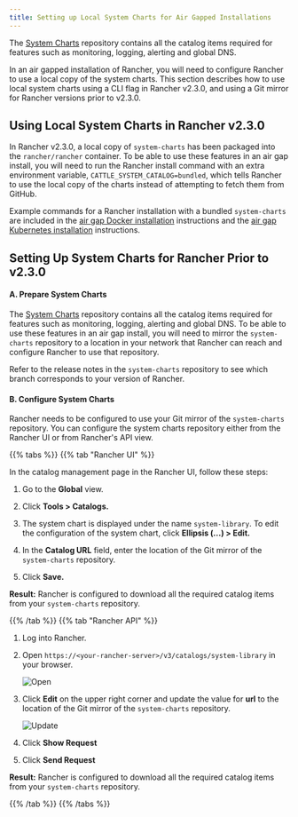 ```yaml
---
title: Setting up Local System Charts for Air Gapped Installations
---
```


The [System Charts](https://github.com/rancher/system-charts) repository contains all the catalog items required for features such as monitoring, logging, alerting and global DNS.

In an air gapped installation of Rancher, you will need to configure Rancher to use a local copy of the system charts. This section describes how to use local system charts using a CLI flag in Rancher v2.3.0, and using a Git mirror for Rancher versions prior to v2.3.0.

## Using Local System Charts in Rancher v2.3.0

In Rancher v2.3.0, a local copy of `system-charts` has been packaged into the `rancher/rancher` container. To be able to use these features in an air gap install, you will need to run the Rancher install command with an extra environment variable, `CATTLE_SYSTEM_CATALOG=bundled`, which tells Rancher to use the local copy of the charts instead of attempting to fetch them from GitHub.

Example commands for a Rancher installation with a bundled `system-charts` are included in the [air gap Docker installation](/docs/installation/air-gap-single-node/install-rancher) instructions and the [air gap Kubernetes installation](/docs/installation/air-gap-high-availability/install-rancher/#c-install-rancher) instructions.

## Setting Up System Charts for Rancher Prior to v2.3.0

#### A. Prepare System Charts

The [System Charts](https://github.com/rancher/system-charts) repository contains all the catalog items required for features such as monitoring, logging, alerting and global DNS. To be able to use these features in an air gap install, you will need to mirror the `system-charts` repository to a location in your network that Rancher can reach and configure Rancher to use that repository.

Refer to the release notes in the `system-charts` repository to see which branch corresponds to your version of Rancher.

#### B. Configure System Charts

Rancher needs to be configured to use your Git mirror of the `system-charts` repository. You can configure the system charts repository either from the Rancher UI or from Rancher's API view.

{{% tabs %}}
{{% tab "Rancher UI" %}}

In the catalog management page in the Rancher UI, follow these steps:

1. Go to the **Global** view.

1. Click **Tools > Catalogs.**

1. The system chart is displayed under the name `system-library`. To edit the configuration of the system chart, click **Ellipsis (...) > Edit.**

1. In the **Catalog URL** field, enter the location of the Git mirror of the `system-charts` repository.

1. Click **Save.**

**Result:** Rancher is configured to download all the required catalog items from your `system-charts` repository.

{{% /tab %}}
{{% tab "Rancher API" %}}

1. Log into Rancher.

1. Open `https://<your-rancher-server>/v3/catalogs/system-library` in your browser.

   ![Open](/img/rancher/airgap/system-charts-setting.png)

1. Click **Edit** on the upper right corner and update the value for **url** to the location of the Git mirror of the `system-charts` repository.

   ![Update](/img/rancher/airgap/system-charts-update.png)

1. Click **Show Request**

1. Click **Send Request**

**Result:** Rancher is configured to download all the required catalog items from your `system-charts` repository.

{{% /tab %}}
{{% /tabs %}}
